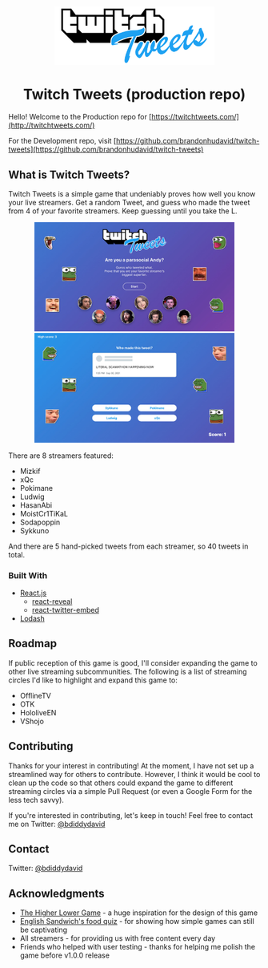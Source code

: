 <!-- LOGO -->
<div align="center">
    <img src="https://raw.githubusercontent.com/brandonhudavid/twitch-tweets/main/src/img/twitchtweets_logo.png" alt="Logo" width="320"/>
<br/>

<!-- HEADER -->
# Twitch Tweets (production repo)
</div>

Hello! Welcome to the Production repo for [https://twitchtweets.com/](http://twitchtweets.com/)

For the Development repo, visit [https://github.com/brandonhudavid/twitch-tweets](https://github.com/brandonhudavid/twitch-tweets)

<!-- ABOUT -->
## What is Twitch Tweets?

Twitch Tweets is a simple game that undeniably proves how well you know your live streamers. Get a random Tweet, and guess who made the tweet from 4 of your favorite streamers. Keep guessing until you take the L.

<div align="center">
  <img src="./tt_ss1.jpg" alt="Screenshot-1" width="400"/>
  <img src="./tt_ss2.jpg" alt="Screenshot-2" width="400"/>
</div>

There are 8 streamers featured:
* Mizkif
* xQc
* Pokimane
* Ludwig
* HasanAbi
* MoistCr1TiKaL
* Sodapoppin
* Sykkuno

And there are 5 hand-picked tweets from each streamer, so 40 tweets in total. 


### Built With

* [React.js](https://reactjs.org/)
  * [react-reveal](https://www.react-reveal.com/)
  * [react-twitter-embed](https://www.npmjs.com/package/react-twitter-embed)
* [Lodash](https://lodash.com/)

<!-- ROADMAP -->
## Roadmap

If public reception of this game is good, I'll consider expanding the game to other live streaming subcommunities. The following is a list of streaming circles I'd like to highlight and expand this game to:

- OfflineTV
- OTK
- HololiveEN
- VShojo


<!-- CONTRIBUTING -->
## Contributing

Thanks for your interest in contributing! At the moment, I have not set up a streamlined way for others to contribute. However, I think it would be cool to clean up the code so that others could expand the game to different streaming circles via a simple Pull Request (or even a Google Form for the less tech savvy).

If you're interested in contributing, let's keep in touch! Feel free to contact me on Twitter: [@bdiddydavid](https://twitter.com/bdiddydavid)

<!-- CONTACT -->
## Contact

Twitter: [@bdiddydavid](https://twitter.com/bdiddydavid)

<!-- ACKNOWLEDGMENTS -->
## Acknowledgments

* [The Higher Lower Game](http://www.higherlowergame.com/) - a huge inspiration for the design of this game
* [English Sandwich's food quiz](https://englishsandwich.github.io/) - for showing how simple games can still be captivating
* All streamers - for providing us with free content every day
* Friends who helped with user testing - thanks for helping me polish the game before v1.0.0 release
